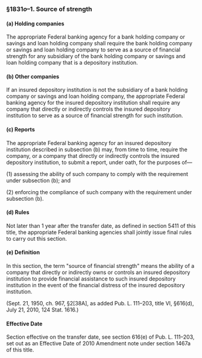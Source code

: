 ### §1831*o*–1. Source of strength ###

#### (a) Holding companies ####

The appropriate Federal banking agency for a bank holding company or savings and loan holding company shall require the bank holding company or savings and loan holding company to serve as a source of financial strength for any subsidiary of the bank holding company or savings and loan holding company that is a depository institution.

#### (b) Other companies ####

If an insured depository institution is not the subsidiary of a bank holding company or savings and loan holding company, the appropriate Federal banking agency for the insured depository institution shall require any company that directly or indirectly controls the insured depository institution to serve as a source of financial strength for such institution.

#### (c) Reports ####

The appropriate Federal banking agency for an insured depository institution described in subsection (b) may, from time to time, require the company, or a company that directly or indirectly controls the insured depository institution, to submit a report, under oath, for the purposes of—

(1) assessing the ability of such company to comply with the requirement under subsection (b); and

(2) enforcing the compliance of such company with the requirement under subsection (b).

#### (d) Rules ####

Not later than 1 year after the transfer date, as defined in section 5411 of this title, the appropriate Federal banking agencies shall jointly issue final rules to carry out this section.

#### (e) Definition ####

In this section, the term "source of financial strength" means the ability of a company that directly or indirectly owns or controls an insured depository institution to provide financial assistance to such insured depository institution in the event of the financial distress of the insured depository institution.

(Sept. 21, 1950, ch. 967, §2[38A], as added Pub. L. 111–203, title VI, §616(d), July 21, 2010, 124 Stat. 1616.)

#### Effective Date ####

Section effective on the transfer date, see section 616(e) of Pub. L. 111–203, set out as an Effective Date of 2010 Amendment note under section 1467a of this title.
